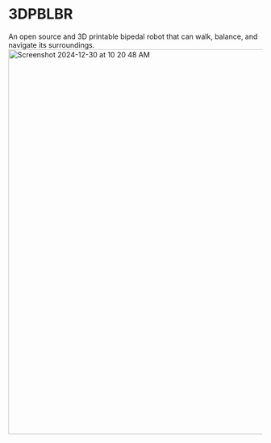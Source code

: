 # 3DPBLBR
An open source and 3D printable bipedal robot that can walk, balance, and navigate its surroundings.
<img width="762" alt="Screenshot 2024-12-30 at 10 20 48 AM" src="https://github.com/user-attachments/assets/29fc9eb7-26d5-4c86-90f8-a46c6eda2d11" />
